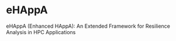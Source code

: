 # eHAppA
eHAppA (Enhanced HAppA): An Extended Framework for Resilience Analysis in HPC Applications
